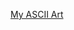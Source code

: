[My ASCII Art](https://github.com/mad4miraclemax/mywebsite/blob/master/asciiart1.png)
<!-- Wondering if my source code is working? -->
